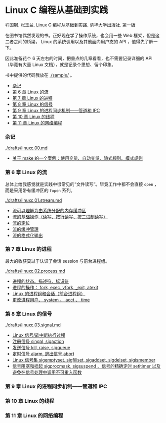 # Linux C 编程从基础到实践

程国钢. 张玉兰. Linux C 编程从基础到实践. 清华大学出版社. 第一版

在图书馆偶然发现的书。正好现在学了操作系统，也会用一些 Web 框架，但是这二者之间的桥梁， Linux 的系统调用以及其他面向用户态的 API ，值得先了解一下。

因此准备花个 6 天左右的时间，把重点的几章看看，也不需要记录详细的 API （毕竟有大量 Linux 文档），就是记录个思想、留个印象。

书中提供的代码我放在 [./sample/](./sample/) 。

<!-- @import "[TOC]" {cmd="toc" depthFrom=3 depthTo=6 orderedList=false} -->

<!-- code_chunk_output -->

- [杂记](#杂记)
- [第 6 章 Linux 的流](#第-6-章-linux-的流)
- [第 7 章 Linux 的进程](#第-7-章-linux-的进程)
- [第 8 章 Linux 的信号](#第-8-章-linux-的信号)
- [第 9 章 Linux 的进程同步机制——管道和 IPC](#第-9-章-linux-的进程同步机制管道和-ipc)
- [第 10 章 Linux 的线程](#第-10-章-linux-的线程)
- [第 11 章 Linux 的网络编程](#第-11-章-linux-的网络编程)

<!-- /code_chunk_output -->

### 杂记

[./drafts/linuxc.00.md](./drafts/linuxc.00.md)
- [关于 make 的一个案例：使用变量、自动变量、隐式规则、模式规则](./drafts/linuxc.00.md#关于-make-的一个案例使用变量-自动变量-隐式规则-模式规则)

### 第 6 章 Linux 的流

总体上给我感觉就是实践中很常见的“文件读写”。毕竟工作中都不会直接 `open` ，而是采用带有缓冲区的 `fopen` 系列。

[./drafts/linuxc.01.stream.md](./drafts/linuxc.01.stream.md)
- [流可以理解为由系统分配的内存缓冲区](./drafts/linuxc.01.stream.md#流可以理解为由系统分配的内存缓冲区)
- [流的基础操作（读写、按行读写、按二进制读写）](./drafts/linuxc.01.stream.md#流的基础操作读写-按行读写-按二进制读写)
- [流的定位](./drafts/linuxc.01.stream.md#流的定位)
- [流的缓冲管理](./drafts/linuxc.01.stream.md#流的缓冲管理)
- [流的格式化输出](./drafts/linuxc.01.stream.md#流的格式化输出)

### 第 7 章 Linux 的进程

最大的收获莫过于认识了会话 session 与前台进程组。

[./drafts/linuxc.02.process.md](./drafts/linuxc.02.process.md)
- [进程的状态、描述符、标识符](./drafts/linuxc.02.process.md#进程的状态-描述符-标识符)
- [进程的操作： fork, exec, vfork, _exit, atexit](./drafts/linuxc.02.process.md#进程的操作-fork-exec-vfork-_exit-atexit)
- [Linux 的进程组和会话（前台进程组）](./drafts/linuxc.02.process.md#linux-的进程组和会话前台进程组)
- [更改进程用户、 system 、 acct 、 time](./drafts/linuxc.02.process.md#更改进程用户-system-acct-time)

### 第 8 章 Linux 的信号

[./drafts/linuxc.03.signal.md](./drafts/linuxc.03.signal.md)
- [Linux 信号/软中断执行过程](./drafts/linuxc.03.signal.md#linux-信号软中断执行过程)
- [注册信号 singal, sigaction](./drafts/linuxc.03.signal.md#注册信号-singal-sigaction)
- [发送信号 kill, raise, sigqueue](./drafts/linuxc.03.signal.md#发送信号-kill-raise-sigqueue)
- [定时信号 alarm, 退出信号 abort](./drafts/linuxc.03.signal.md#定时信号-alarm-退出信号-abort)
- [Linux 信号集 sigemptyset, sigfillset, sigaddset, sigdelset, sigismember](./drafts/linuxc.03.signal.md#linux-信号集-sigemptyset-sigfillset-sigaddset-sigdelset-sigismember)
- [信号阻塞和挂起 sigprocmask, sigsuspend 、信号的精确定时 setitimer 以及避免在信号处理中调用不可重入函数](./drafts/linuxc.03.signal.md#信号阻塞和挂起-sigprocmask-sigsuspend-信号的精确定时-setitimer-以及避免在信号处理中调用不可重入函数)

### 第 9 章 Linux 的进程同步机制——管道和 IPC

### 第 10 章 Linux 的线程

### 第 11 章 Linux 的网络编程
